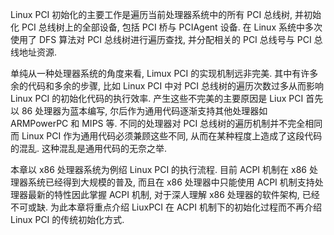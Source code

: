 
Linux PCI 初始化的主要工作是遍历当前处理器系统中的所有 PCI 总线树, 并初始化 PCI 总线树上的全部设备, 包括 PCI 桥与 PCIAgent 设备. 在 Linux 系统中多次使用了 DFS 算法对 PCI 总线树进行遍历查找, 并分配相关的 PCI 总线号与 PCI 总线地址资源.

单纯从一种处理器系统的角度来看, Limux PCI 的实现机制远非完美. 其中有许多余的代码和多余的步骤, 比如 Linux PCI 中对 PCI 总线树的遍历次数过多从而影响 Linux PCI 的初始化代码的执行效率. 产生这些不完美的主要原因是 Liux PCI 首先以 86 处理器为蓝本编写, 尔后作为通用代码逐渐支持其他处理器如 ARMPowerPC 和 MIPS 等. 不同的处理器对 PCI 总线树的遍历机制并不完全相同而 Linux PCI 作为通用代码必须兼顾这些不同, 从而在某种程度上造成了这段代码的混乱. 这种混乱是通用代码的无奈之举. 

本章以 x86 处理器系统为例绍 Linux PCI 的执行流程. 目前 ACPI 机制在 x86 处理器系统已经得到大规模的普及, 而且在 x86 处理器中只能使用 ACPI 机制支持处理器最新的特性因此掌握 ACPI 机制, 对于深人理解 x86 处理器的软件架构, 已经不可或缺. 为此本章将重点介绍 LiuxPCI 在 ACPI 机制下的初始化过程而不再介绍 Linux PCI 的传统初始化方式. 

